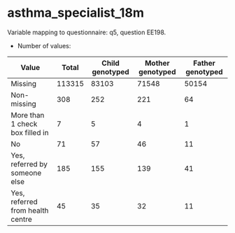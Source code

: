 # asthma_specialist_18m
Variable mapping to questionnaire: q5, question EE198.
- Number of values:

| Value | Total | Child genotyped | Mother genotyped | Father genotyped |
| ----- | ----- | --------------- | ---------------- | ---------------- |
| Missing | 113315 | 83103 | 71548 | 50154 |
| Non-missing | 308 | 252 | 221 | 64 |
| More than 1 check box filled in | 7 | 5 | 4 |1 |
| No | 71 | 57 | 46 |11 |
| Yes, referred by someone else | 185 | 155 | 139 |41 |
| Yes, referred from health centre | 45 | 35 | 32 |11 |



